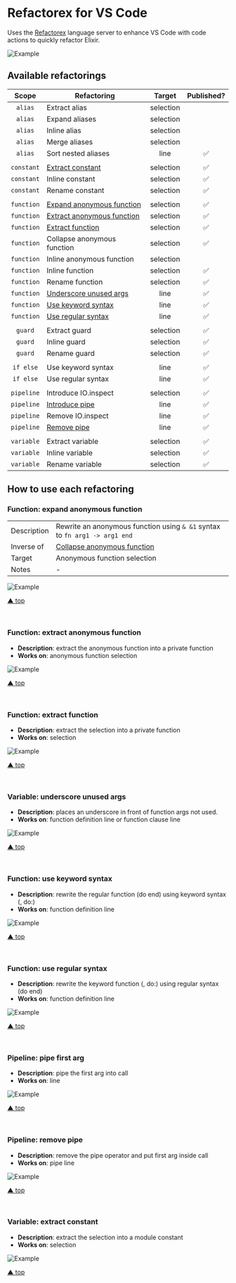 # Refactorex for VS Code

Uses the [Refactorex](https://github.com/gp-pereira/refactorex) language server to 
enhance VS Code with code actions to quickly refactor Elixir. 

![Example](https://github.com/gp-pereira/refactorex-vscode/blob/main/assets/examples/readme.gif?raw=true)

## Available refactorings

| Scope | Refactoring | Target | Published? |
| :-: | - | :-: | :-: |
| `alias` | Extract alias | selection | |
| `alias` | Expand aliases | selection | |
| `alias` | Inline alias | selection | |
| `alias` | Merge aliases | selection | |
| `alias` | Sort nested aliases | line | ✅ |
| | | |
| `constant` | [Extract constant](#variable-extract-constant) | selection | ✅ |
| `constant` | Inline constant | selection | ✅ |
| `constant` | Rename constant | selection | ✅ |
| | | |
| `function` | [Expand anonymous function](#function-expand-anonymous-function) | selection | ✅ |
| `function` | [Extract anonymous function](#function-extract-anonymous-function) | selection | ✅ |
| `function` | [Extract function](#function-extract-function) | selection | ✅ |
| `function` | Collapse anonymous function | selection | ✅ |
| `function` | Inline anonymous function | selection |
| `function` | Inline function | selection | ✅ |
| `function` | Rename function | selection | ✅ |
| `function` | [Underscore unused args](#function-underscore-unused-args) | line | ✅ |
| `function` | [Use keyword syntax](#function-use-keyword-syntax) | line | ✅ |
| `function` | [Use regular syntax](#function-use-regular-syntax) | line | ✅ |
| | | |
| `guard` | Extract guard | selection | ✅ |
| `guard` | Inline guard | selection | ✅ |
| `guard` | Rename guard | selection | ✅ |
| | | |
| `if else` | Use keyword syntax | line | ✅ |
| `if else` | Use regular syntax | line | ✅ |
| | | |
| `pipeline` | Introduce IO.inspect | selection | ✅ |
| `pipeline` | [Introduce pipe](#pipeline-pipe-first-arg) | line |  ✅ |
| `pipeline` | Remove IO.inspect | line | ✅ |
| `pipeline` | [Remove pipe](#pipeline-remove-pipe) | line | ✅ |
| | | |
| `variable` | Extract variable | selection | ✅ |
| `variable` | Inline variable | selection | ✅ |
| `variable` | Rename variable | selection | ✅ |

## How to use each refactoring

### Function: expand anonymous function

| | |
|-|-|
| Description | Rewrite an anonymous function using `& &1` syntax to `fn arg1 -> arg1 end` |
| Inverse of | [Collapse anonymous function](#function-collapse-anonymous-function) |
| Target | Anonymous function selection |
| Notes | - |

![Example](https://github.com/gp-pereira/refactorex-vscode/blob/main/assets/examples/function/expand_anonymous_function.gif?raw=true)

[▲ top](#available-refactorings)

<br>

### Function: extract anonymous function

* __Description__: extract the anonymous function into a private function
* __Works on__: anonymous function selection

![Example](https://github.com/gp-pereira/refactorex-vscode/blob/main/assets/examples/function/extract_anonymous_function.gif?raw=true)


[▲ top](#available-refactorings)

<br>

### Function: extract function

* __Description__: extract the selection into a private function
* __Works on__: selection

![Example](https://github.com/gp-pereira/refactorex-vscode/blob/main/assets/examples/function/extract_function.gif?raw=true)

[▲ top](#available-refactorings)

<br>


### Variable: underscore unused args

* __Description__: places an underscore in front of function args not used.
* __Works on__: function definition line or function clause line

![Example](https://github.com/gp-pereira/refactorex-vscode/blob/main/assets/examples/function/underscore_unused_args.gif?raw=true)

[▲ top](#available-refactorings)

<br>

### Function: use keyword syntax

* __Description__: rewrite the regular function (do end) using keyword syntax (, do:)
* __Works on__: function definition line

![Example](https://github.com/gp-pereira/refactorex-vscode/blob/main/assets/examples/function/use_keyword_syntax.gif?raw=true)

[▲ top](#available-refactorings)

<br>

### Function: use regular syntax

* __Description__: rewrite the keyword function (, do:) using regular syntax (do end)
* __Works on__: function definition line

![Example](https://github.com/gp-pereira/refactorex-vscode/blob/main/assets/examples/function/use_regular_syntax.gif?raw=true)

[▲ top](#available-refactorings)

<br>

### Pipeline: pipe first arg

* __Description__: pipe the first arg into call
* __Works on__: line

![Example](https://github.com/gp-pereira/refactorex-vscode/blob/main/assets/examples/pipeline/pipe_first_arg.gif?raw=true)

[▲ top](#available-refactorings)

<br>

### Pipeline: remove pipe

* __Description__: remove the pipe operator and put first arg inside call
* __Works on__: pipe line

![Example](https://github.com/gp-pereira/refactorex-vscode/blob/main/assets/examples/pipeline/remove_pipe.gif?raw=true)

[▲ top](#available-refactorings)

<br>

### Variable: extract constant

* __Description__: extract the selection into a module constant
* __Works on__: selection

![Example](https://github.com/gp-pereira/refactorex-vscode/blob/main/assets/examples/variable/extract_constant.gif?raw=true)

[▲ top](#available-refactorings)

<br>
